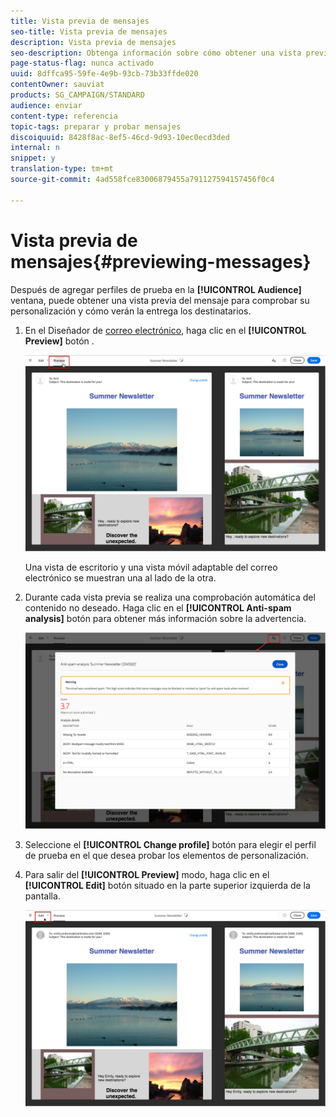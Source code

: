 ```yaml
---
title: Vista previa de mensajes
seo-title: Vista previa de mensajes
description: Vista previa de mensajes
seo-description: Obtenga información sobre cómo obtener una vista previa de un mensaje en el editor de contenido o en el Diseñador de correo electrónico.
page-status-flag: nunca activado
uuid: 8dffca95-59fe-4e9b-93cb-73b33ffde020
contentOwner: sauviat
products: SG_CAMPAIGN/STANDARD
audience: enviar
content-type: referencia
topic-tags: preparar y probar mensajes
discoiquuid: 8428f8ac-8ef5-46cd-9d93-10ec0ecd3ded
internal: n
snippet: y
translation-type: tm+mt
source-git-commit: 4ad558fce83006879455a791127594157456f0c4

---
```



# Vista previa de mensajes{#previewing-messages}

Después de agregar perfiles de prueba en la **[!UICONTROL Audience]** ventana, puede obtener una vista previa del mensaje para comprobar su personalización y cómo verán la entrega los destinatarios.

1. En el Diseñador de [correo electrónico](../../designing/using/overview.md), haga clic en el **[!UICONTROL Preview]** botón .

   ![](assets/sending_preview.png)

   Una vista de escritorio y una vista móvil adaptable del correo electrónico se muestran una al lado de la otra.

1. Durante cada vista previa se realiza una comprobación automática del contenido no deseado. Haga clic en el **[!UICONTROL Anti-spam analysis]** botón para obtener más información sobre la advertencia.

   ![](assets/sending_anti-spam_analysis.png)

1. Seleccione el **[!UICONTROL Change profile]** botón para elegir el perfil de prueba en el que desea probar los elementos de personalización.
1. Para salir del **[!UICONTROL Preview]** modo, haga clic en el **[!UICONTROL Edit]** botón situado en la parte superior izquierda de la pantalla.

   ![](assets/sending_preview_edit.png)

